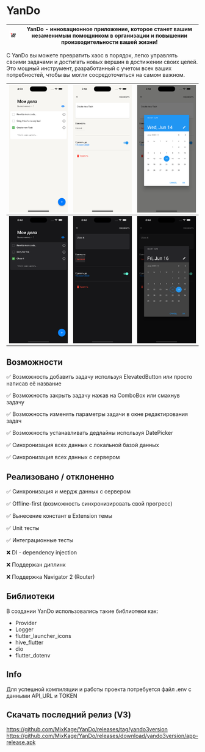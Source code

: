 # YanDo

| <img src=github_images/yando_icon.png width="70" /> | YanDo - инновационное приложение, которое станет вашим незаменимым помощником в организации и повышении производительности вашей жизни! |
| --- | --- |

С YanDo вы можете превратить хаос в порядок, легко управлять своими задачами и достигать новых вершин в достижении своих целей. Это мощный инструмент, разработанный с учетом всех ваших потребностей, чтобы вы могли сосредоточиться на самом важном.

| <img src=github_images/home_page.png width="300" /> | <img src=github_images/edit_task.png width="300" /> | <img src=github_images/time_data_picker.png width="300" /> |
| --- | --- | --- |
| <img src=github_images/home_page_dark.png width="300" /> | <img src=github_images/edit_task_dark.png width="300" /> | <img src=github_images/time_data_picker_dark.png width="300" /> |

## Возможности


✅ Возможность добавить задачу используя ElevatedButton или просто написав её название

✅ Возможность закрыть задачу нажав на ComboBox или смахнув задачу

✅ Возможность изменять параметры задачи в окне редактирования задач

✅ Возможность устанавливать дедлайны используя DatePicker

✅ Синхронизация всех данных с локальной базой данных

✅ Синхронизация всех данных с сервером


## Реализовано / отклоненно

✅ Синхронизация и мердж данных с сервером

✅ Offline-first (возможность синхронизировать свой прогресс)

✅ Вынесение констант в Extension темы

✅ Unit тесты

✅ Интеграционные тесты

❌ DI - dependency injection

❌ Поддержан диплинк

❌ Поддержка Navigator 2 (Router)

## Библиотеки

В создании YanDo использовались такие библиотеки как:
* Provider
* Logger
* flutter_launcher_icons
* hive_flutter
* dio
* flutter_dotenv

## Info

Для успешной компиляции и работы проекта потребуется файл .env с данными API_URL и TOKEN

## Скачать последний релиз (V3)

https://github.com/MixKage/YanDo/releases/tag/yando3version
https://github.com/MixKage/YanDo/releases/download/yando3version/app-release.apk
